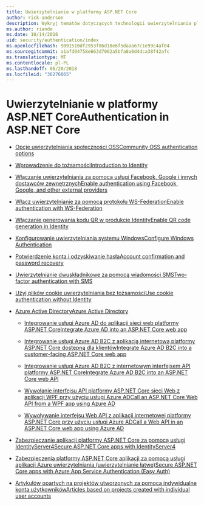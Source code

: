 ```yaml
---
title: Uwierzytelnianie w platformy ASP.NET Core
author: rick-anderson
description: Wykryj tematów dotyczących technologii uwierzytelniania platformy ASP.NET Core.
ms.author: riande
ms.date: 10/14/2016
uid: security/authentication/index
ms.openlocfilehash: 9091510df2953f86d18e6f5daaa67c1e99c4af04
ms.sourcegitcommit: a1afd04758e663d7062a5bfa8a0d4dca38f42afc
ms.translationtype: MT
ms.contentlocale: pl-PL
ms.lasthandoff: 06/20/2018
ms.locfileid: "36276065"
---
```

# <a name="authentication-in-aspnet-core"></a><span data-ttu-id="36e82-103">Uwierzytelnianie w platformy ASP.NET Core</span><span class="sxs-lookup"><span data-stu-id="36e82-103">Authentication in ASP.NET Core</span></span>

* [<span data-ttu-id="36e82-104">Opcje uwierzytelniania społeczności OSS</span><span class="sxs-lookup"><span data-stu-id="36e82-104">Community OSS authentication options</span></span>](xref:security/authentication/community)

* [<span data-ttu-id="36e82-105">Wprowadzenie do tożsamości</span><span class="sxs-lookup"><span data-stu-id="36e82-105">Introduction to Identity</span></span>](xref:security/authentication/identity)

* [<span data-ttu-id="36e82-106">Włączanie uwierzytelniania za pomocą usługi Facebook, Google i innych dostawców zewnętrznych</span><span class="sxs-lookup"><span data-stu-id="36e82-106">Enable authentication using Facebook, Google, and other external providers</span></span>](xref:security/authentication/social/index)

* [<span data-ttu-id="36e82-107">Włącz uwierzytelnianie za pomocą protokołu WS-Federation</span><span class="sxs-lookup"><span data-stu-id="36e82-107">Enable authentication with WS-Federation</span></span>](xref:security/authentication/ws-federation)

* [<span data-ttu-id="36e82-108">Włączanie generowania kodu QR w produkcie Identity</span><span class="sxs-lookup"><span data-stu-id="36e82-108">Enable QR code generation in Identity</span></span>](xref:security/authentication/identity-enable-qrcodes)

* [<span data-ttu-id="36e82-109">Konfigurowanie uwierzytelniania systemu Windows</span><span class="sxs-lookup"><span data-stu-id="36e82-109">Configure Windows Authentication</span></span>](xref:security/authentication/windowsauth)

* [<span data-ttu-id="36e82-110">Potwierdzenie konta i odzyskiwanie hasła</span><span class="sxs-lookup"><span data-stu-id="36e82-110">Account confirmation and password recovery</span></span>](xref:security/authentication/accconfirm)

* [<span data-ttu-id="36e82-111">Uwierzytelnianie dwuskładnikowe za pomocą wiadomości SMS</span><span class="sxs-lookup"><span data-stu-id="36e82-111">Two-factor authentication with SMS</span></span>](xref:security/authentication/2fa)

* [<span data-ttu-id="36e82-112">Użyj plików cookie uwierzytelniania bez tożsamości</span><span class="sxs-lookup"><span data-stu-id="36e82-112">Use cookie authentication without Identity</span></span>](xref:security/authentication/cookie)

* [<span data-ttu-id="36e82-113">Azure Active Directory</span><span class="sxs-lookup"><span data-stu-id="36e82-113">Azure Active Directory</span></span>](xref:security/authentication/azure-active-directory/index)

  * [<span data-ttu-id="36e82-114">Integrowanie usługi Azure AD do aplikacji sieci web platformy ASP.NET Core</span><span class="sxs-lookup"><span data-stu-id="36e82-114">Integrate Azure AD into an ASP.NET Core web app</span></span>](https://azure.microsoft.com/documentation/samples/active-directory-dotnet-webapp-openidconnect-aspnetcore/)

  * [<span data-ttu-id="36e82-115">Integrowanie usługi Azure AD B2C z aplikacją internetową platformy ASP.NET Core dostępną dla klientów</span><span class="sxs-lookup"><span data-stu-id="36e82-115">Integrate Azure AD B2C into a customer-facing ASP.NET Core web app</span></span>](xref:security/authentication/azure-ad-b2c)

  * [<span data-ttu-id="36e82-116">Integrowanie usługi Azure AD B2C z internetowym interfejsem API platformy ASP.NET Core</span><span class="sxs-lookup"><span data-stu-id="36e82-116">Integrate Azure AD B2C into an ASP.NET Core web API</span></span>](xref:security/authentication/azure-ad-b2c-webapi)

  * [<span data-ttu-id="36e82-117">Wywołanie interfejsu API platformy ASP.NET Core sieci Web z aplikacji WPF przy użyciu usługi Azure AD</span><span class="sxs-lookup"><span data-stu-id="36e82-117">Call an ASP.NET Core Web API from a WPF app using Azure AD</span></span>](https://azure.microsoft.com/documentation/samples/active-directory-dotnet-native-aspnetcore/)

  * [<span data-ttu-id="36e82-118">Wywoływanie interfejsu Web API z aplikacji internetowej platformy ASP.NET Core przy użyciu usługi Azure AD</span><span class="sxs-lookup"><span data-stu-id="36e82-118">Call a Web API in an ASP.NET Core web app using Azure AD</span></span>](https://azure.microsoft.com/documentation/samples/active-directory-dotnet-webapp-webapi-openidconnect-aspnetcore/)

* [<span data-ttu-id="36e82-119">Zabezpieczanie aplikacji platformy ASP.NET Core za pomocą usługi IdentityServer4</span><span class="sxs-lookup"><span data-stu-id="36e82-119">Secure ASP.NET Core apps with IdentityServer4</span></span>](http://docs.identityserver.io/en/release/)

* [<span data-ttu-id="36e82-120">Zabezpieczenia platformy ASP.NET Core aplikacji za pomocą usługi aplikacji Azure uwierzytelniania (uwierzytelnianie łatwe)</span><span class="sxs-lookup"><span data-stu-id="36e82-120">Secure ASP.NET Core apps with Azure App Service Authentication (Easy Auth)</span></span>](/azure/app-service/app-service-authentication-overview)

* [<span data-ttu-id="36e82-121">Artykułów opartych na projektów utworzonych za pomocą indywidualne konta użytkowników</span><span class="sxs-lookup"><span data-stu-id="36e82-121">Articles based on projects created with individual user accounts</span></span>](xref:security/authentication/individual)
